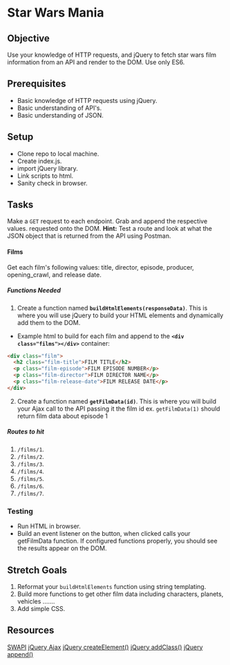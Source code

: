 # Star Wars Mania

## Objective

Use your knowledge of HTTP requests, and jQuery to fetch star wars film information from an API and render to the DOM. Use only ES6.

## Prerequisites
  - Basic knowledge of HTTP requests using jQuery.
  - Basic understanding of API's.
  - Basic understanding of JSON.
   
## Setup
 - Clone repo to local machine.
 - Create index.js.
 - import jQuery library.
 - Link scripts to html.
 - Sanity check in browser.

## Tasks
Make a `GET` request to each endpoint. Grab and append the respective values.
requested onto the DOM. **Hint:** Test a route and look at what the JSON object that is returned from the API using Postman.

#### Films

Get each film's following values: title, director, episode, producer, opening_crawl, and release date.

##### Functions Needed
1. Create a function named **```buildHtmlElements(responseData)```**. This is where you will use jQuery to build your HTML elements and dynamically add them to the DOM.

- Example html to build for each film and append to the **`<div class="films"></div>`** container:
```html
<div class="film">
  <h2 class="film-title">FILM TITLE</h2>
  <p class="film-episode">FILM EPISODE NUMBER</p>
  <p class="film-director">FILM DIRECTOR NAME</p>
  <p class="film-release-date">FILM RELEASE DATE</p>
</div>
```
2. Create a function named **```getFilmData(id)```**. This is where you will build your Ajax call to the API passing it the film id ex. ```getFilmData(1)``` should return film data about episode 1

##### Routes to hit
1. `/films/1`.
1. `/films/2`.
1. `/films/3`.
1. `/films/4`.
1. `/films/5`.
1. `/films/6`.
1. `/films/7`.


### Testing
  - Run HTML in browser. 
  - Build an event listener on the button, when clicked calls your getFilmData function. If configured functions properly, you should see the results appear on the DOM.

## Stretch Goals
1. Reformat your ```buildHtmlElements``` function using string templating.
2. Build more functions to get other film data including characters, planets, vehicles .......
3. Add simple CSS.


## Resources
[SWAPI](https://swapi.co/documentation#intro)
[jQuery Ajax](https://api.jquery.com/jQuery.ajax/)
[jQuery createElement()](https://api.jquery.com/?s=createElement%28%29)
[jQuery addClass()](https://api.jquery.com/addClass/)
[jQuery append()](https://api.jquery.com/append/)
